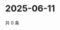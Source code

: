 # 2025-06-11

共 0 条

<!-- BEGIN ZHIHUQUESTIONS -->
<!-- 最后更新时间 Wed Jun 11 2025 01:10:26 GMT+0800 (China Standard Time) -->

<!-- END ZHIHUQUESTIONS -->
